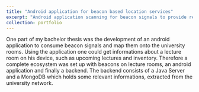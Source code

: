 ```yaml
---
title: "Android application for beacon based location services"
excerpt: "Android application scanning for beacon signals to provide relevant informations for lecture rooms <br/><img src='/images/bachelorthesis_architecture.png'>"
collection: portfolio
---
```


One part of my bachelor thesis was the development of an android application to consume beacon signals and map them onto the university rooms. 
Using the application one could get informations about a lecture room on his device, such as upcoming lectures and inventory.
Therefore a complete ecosystem was set up with beacons on lecture rooms, an android application and finally a backend. The backend consists of a Java Server and a MongoDB which holds some relevant informations, extracted from the university network.
